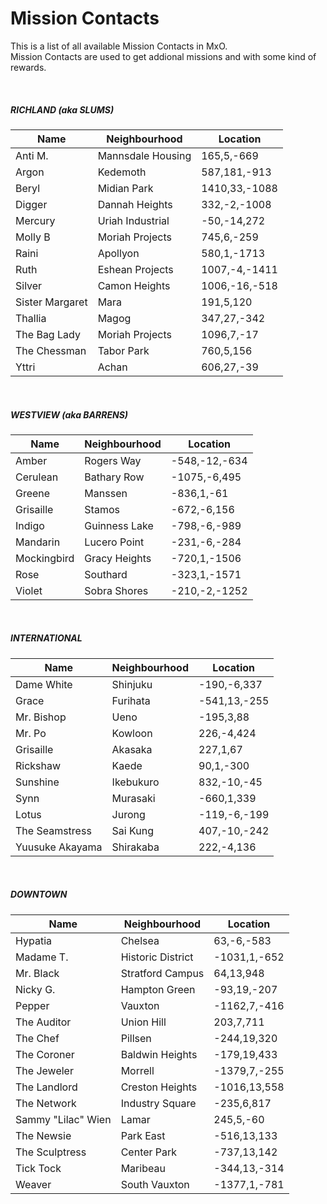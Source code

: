 # Mission Contacts


This is a list of all available Mission Contacts in MxO.<br/>
Mission Contacts are used to get addional missions and with some kind of rewards.

<br/>

##### RICHLAND (aka SLUMS) #####

<div class="data_table"></div>

| Name             | Neighbourhood      | Location        |
|------------------|--------------------|-----------------|
| Anti M.          | Mannsdale Housing | 165,5,-669      |
| Argon            | Kedemoth          | 587,181,-913    |
| Beryl            | Midian Park       | 1410,33,-1088   |
| Digger           | Dannah Heights    | 332,-2,-1008    |
| Mercury          | Uriah Industrial  | -50,-14,272     |
| Molly B          | Moriah Projects   | 745,6,-259      |
| Raini            | Apollyon          | 580,1,-1713     |
| Ruth             | Eshean Projects   | 1007,-4,-1411   |
| Silver           | Camon Heights     | 1006,-16,-518   |
| Sister Margaret  | Mara              | 191,5,120       |
| Thallia          | Magog             | 347,27,-342     |
| The Bag Lady     | Moriah Projects   | 1096,7,-17      |
| The Chessman     | Tabor Park        | 760,5,156       |
| Yttri            | Achan             | 606,27,-39      |

<br/>

##### WESTVIEW (aka BARRENS) ##### 

<div class="data_table"></div>

| Name         | Neighbourhood    | Location        |
|--------------|------------------|-----------------|
| Amber        | Rogers Way       | -548,-12,-634   |
| Cerulean     | Bathary Row      | -1075,-6,495    |
| Greene       | Manssen          | -836,1,-61      |
| Grisaille    | Stamos           | -672,-6,156     |
| Indigo       | Guinness Lake    | -798,-6,-989    |
| Mandarin     | Lucero Point     | -231,-6,-284    |
| Mockingbird  | Gracy Heights    | -720,1,-1506    |
| Rose         | Southard         | -323,1,-1571    |
| Violet       | Sobra Shores     | -210,-2,-1252   |

<br/>


##### INTERNATIONAL ##### 

<div class="data_table"></div>

| Name              | Neighbourhood | Location       |
|-------------------|---------------|----------------|
| Dame White        | Shinjuku      | -190,-6,337    |
| Grace             | Furihata      | -541,13,-255   |
| Mr. Bishop        | Ueno          | -195,3,88      |
| Mr. Po            | Kowloon       | 226,-4,424     |
| Grisaille         | Akasaka       | 227,1,67       |
| Rickshaw          | Kaede         | 90,1,-300      |
| Sunshine          | Ikebukuro     | 832,-10,-45    |
| Synn              | Murasaki      | -660,1,339     |
| Lotus             | Jurong        | -119,-6,-199   |
| The Seamstress    | Sai Kung      | 407,-10,-242   |
| Yuusuke Akayama   | Shirakaba     | 222,-4,136     |

<br/>

##### DOWNTOWN ##### 

<div class="data_table"></div>

| Name                | Neighbourhood      | Location        |
|---------------------|--------------------|-----------------|
| Hypatia             | Chelsea            | 63,-6,-583      |
| Madame T.           | Historic District  | -1031,1,-652    |
| Mr. Black           | Stratford Campus   | 64,13,948       |
| Nicky G.            | Hampton Green      | -93,19,-207     |
| Pepper              | Vauxton            | -1162,7,-416    |
| The Auditor         | Union Hill         | 203,7,711       |
| The Chef            | Pillsen            | -244,19,320     |
| The Coroner         | Baldwin Heights    | -179,19,433     |
| The Jeweler         | Morrell            | -1379,7,-255    |
| The Landlord        | Creston Heights    | -1016,13,558    |
| The Network         | Industry Square    | -235,6,817      |
| Sammy "Lilac" Wien  | Lamar              | 245,5,-60       |
| The Newsie          | Park East          | -516,13,133     |
| The Sculptress      | Center Park        | -737,13,142     |
| Tick Tock           | Maribeau           | -344,13,-314    |
| Weaver              | South Vauxton      | -1377,1,-781    |



